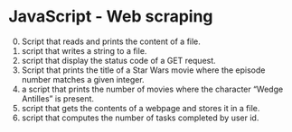 # JavaScript - Web scraping
0. Script that reads and prints the content of a file.<br />
1. script that writes a string to a file.<br />
2. script that display the status code of a GET request.<br />
3. Script that prints the title of a Star Wars movie where the episode number matches a given integer.
4. a script that prints the number of movies where the character “Wedge Antilles” is present.
5. script that gets the contents of a webpage and stores it in a file.
6. script that computes the number of tasks completed by user id.
